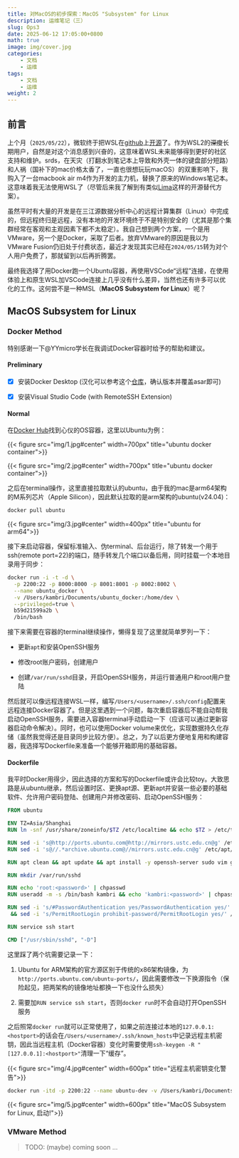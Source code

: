 ```yaml
---
title: 对MacOS的初步探索：MacOS "Subsystem" for Linux
description: 运维笔记（三）
slug: Ops3
date: 2025-06-12 17:05:00+0800
math: true
image: img/cover.jpg
categories:
    - 文档
    - 运维
tags:
    - 文档
    - 运维
weight: 2
---
```


## 前言

上个月（`2025/05/22`），微软终于把WSL在[github](https://github.com/microsoft/WSL)上[开源](https://learn.microsoft.com/en-us/windows/wsl/opensource)了。作为WSL2的~~深度~~长期用户，自然是对这个消息感到兴奋的，这意味着WSL未来能够得到更好的社区支持和维护。srds，在天灾（打翻水到笔记本上导致和外壳一体的键盘部分短路）和人祸（国补下的mac价格太香了，一直也很想玩玩macOS）的双重影响下，我购入了一台macbook air m4作为开发的主力机，替换了原来的Windows笔记本。这意味着我无法使用WSL了（尽管后来我了解到有类似[Lima](https://github.com/lima-vm/lima)这样的开源替代方案）。

虽然平时有大量的开发是在三江源数据分析中心的远程计算集群（Linux）中完成的，但远程终归是远程，没有本地的开发环境终于不是特别安全的（尤其是那个集群经常在客观和主观因素下都不太稳定）。我自己想到两个方案，一个是用VMware，另一个是Docker，采取了后者。放弃VMware的原因是我以为VMware Fusion仍旧处于付费状态，最近才发现其实已经在`2024/05/15`转为对个人用户免费了，那就留到以后再折腾罢。

最终我选择了用Docker跑一个Ubuntu容器，再使用VSCode“远程”连接，在使用体验上和原生WSL加VSCode连接上几乎没有什么差异，当然也还有许多可以优化的工作。这何尝不是一种MSL（**MacOS Subsystem for Linux**）呢？

## MacOS Subsystem for Linux

### Docker Method

特别感谢一下@YYmicro学长在我调试Docker容器时给予的帮助和建议。

#### Preliminary

- [x] 安装Docker Desktop (汉化可以参考这个[仓库](http://localhost:1313/)，确认版本并覆盖asar即可)

- [x] 安装Visual Studio Code (with RemoteSSH Extension)

#### Normal

在[Docker Hub](https://hub.docker.com/)找到心仪的OS容器，这里以Ubuntu为例：

{{< figure src="img/1.jpg#center" width=700px" title="ubuntu docker container">}}

{{< figure src="img/2.jpg#center" width=700px" title="ubuntu docker container">}}

之后在terminal操作，这里直接拉取默认的ubuntu，由于我的mac是arm64架构的M系列芯片（Apple Silicon），因此默认拉取的是arm架构的ubuntu(v24.04)：

```zsh
docker pull ubuntu
```

{{< figure src="img/3.jpg#center" width=400px" title="ubuntu for arm64">}}

接下来启动容器，保留标准输入、伪terminal、后台运行，除了转发一个用于ssh(remote port=22)的端口，随手转发几个端口以备后用，同时挂载一个本地目录用于同步：

```zsh
docker run -i -t -d \
  -p 2200:22 -p 8000:8000 -p 8001:8001 -p 8002:8002 \
  --name ubuntu_docker \
  -v /Users/kambri/Documents/ubuntu_docker:/home/dev \
  --privileged=true \
  b59d21599a2b \
  /bin/bash
```

接下来需要在容器的terminal继续操作，懒得复现了这里就简单罗列一下：

+ 更新`apt`和安装OpenSSH服务

+ 修改root账户密码，创建用户

+ 创建`/var/run/sshd`目录，开启OpenSSH服务，并运行普通用户和root用户登陆

然后就可以像远程连接WSL一样，编写`/Users/<username>/.ssh/config`配置来远程连接Docker容器了。但是这里遇到一个问题，每次重启容器后不能自动帮我启动OpenSSH服务，需要进入容器terminal手动启动一下（应该可以通过更新容器启动命令解决）。同时，也可以使用Docker volume来优化，实现数据持久化存储（虽然我觉得还是目录同步比较方便）。总之，为了以后更方便地复用和构建容器，我选择写Dockerfile来准备一个能够开箱即用的基础容器。

#### Dockerfile

我平时Docker用得少，因此选择的方案和写的Dockerfile或许会比较toy。大致思路是从ubuntu继承，然后设置时区、更换apt源、更新apt并安装一些必要的基础软件、允许用户密码登陆、创建用户并修改密码、启动OpenSSH服务：

```Dockerfile
FROM ubuntu

ENV TZ=Asia/Shanghai
RUN ln -snf /usr/share/zoneinfo/$TZ /etc/localtime && echo $TZ > /etc/timezone

RUN sed -i 's@http://ports.ubuntu.com@http://mirrors.ustc.edu.cn@g' /etc/apt/sources.list.d/ubuntu.sources
RUN sed -i 's@//.*archive.ubuntu.com@//mirrors.ustc.edu.cn@g' /etc/apt/sources.list.d/ubuntu.sources

RUN apt clean && apt update && apt install -y openssh-server sudo vim git curl python3 python3-pip htop pciutils wget

RUN mkdir /var/run/sshd

RUN echo 'root:<password>' | chpasswd
RUN useradd -m -s /bin/bash kambri && echo 'kambri:<password>' | chpasswd && adduser kambri sudo

RUN sed -i 's/#PasswordAuthentication yes/PasswordAuthentication yes/' /etc/ssh/sshd_config \
 && sed -i 's/PermitRootLogin prohibit-password/PermitRootLogin yes/' /etc/ssh/sshd_config

RUN service ssh start

CMD ["/usr/sbin/sshd", "-D"]
```

这里踩了两个坑需要记录一下：

1. Ubuntu for ARM架构的官方源区别于传统的x86架构镜像，为`http://ports.ubuntu.com/ubuntu-ports/`，因此需要修改一下换源指令（保险起见，把两架构的镜像地址都换一下也没什么损失）

2. 需要加`RUN service ssh start`，否则`docker run`时不会自动打开OpenSSH服务

之后照常`docker run`就可以正常使用了，如果之前连接过本地的`127.0.0.1:<hostport>`的话会在`/Users/<username>/.ssh/known_hosts`中记录远程主机密钥，因此当远程主机（Docker容器）变化时需要使用`ssh-keygen -R "[127.0.0.1]:<hostport>"`清理一下“缓存”。

{{< figure src="img/4.jpg#center" width=600px" title="远程主机密钥变化警告">}}

```zsh
docker run -itd -p 2200:22 --name ubuntu-dev -v /Users/kambri/Documents/ubuntu_docker:/home/dev b59d21599a2b
```

{{< figure src="img/5.jpg#center" width=600px" title="MacOS Subsystem for Linux, 启动!">}}

### VMware Method

> TODO: (maybe) coming soon ...